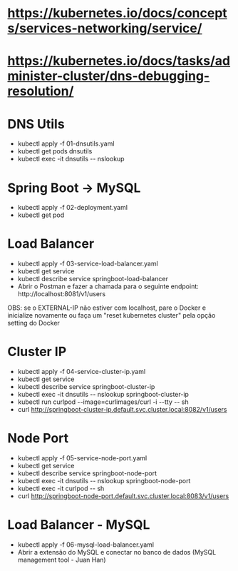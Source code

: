 # https://kubernetes.io/docs/concepts/services-networking/service/ 
# https://kubernetes.io/docs/tasks/administer-cluster/dns-debugging-resolution/

# DNS Utils
- kubectl apply -f 01-dnsutils.yaml
- kubectl get pods dnsutils
- kubectl exec -it dnsutils -- nslookup <value>

# Spring Boot -> MySQL
- kubectl apply -f 02-deployment.yaml
- kubectl get pod

# Load Balancer
- kubectl apply -f 03-service-load-balancer.yaml
- kubectl get service
- kubectl describe service springboot-load-balancer
- Abrir o Postman e fazer a chamada para o seguinte endpoint: http://localhost:8081/v1/users

OBS: se o EXTERNAL-IP não estiver com localhost, pare o Docker e inicialize novamente ou
faça um "reset kubernetes cluster" pela opção setting do Docker

# Cluster IP
- kubectl apply -f 04-service-cluster-ip.yaml
- kubectl get service
- kubectl describe service springboot-cluster-ip
- kubectl exec -it dnsutils -- nslookup springboot-cluster-ip
- kubectl run curlpod --image=curlimages/curl -i --tty -- sh
- curl http://springboot-cluster-ip.default.svc.cluster.local:8082/v1/users

# Node Port
- kubectl apply -f 05-service-node-port.yaml
- kubectl get service
- kubectl describe service springboot-node-port
- kubectl exec -it dnsutils -- nslookup springboot-node-port
- kubectl exec -it curlpod -- sh
- curl http://springboot-node-port.default.svc.cluster.local:8083/v1/users

# Load Balancer - MySQL
- kubectl apply -f 06-mysql-load-balancer.yaml
- Abrir a extensão do MySQL e conectar no banco de dados (MySQL management tool - Juan Han)